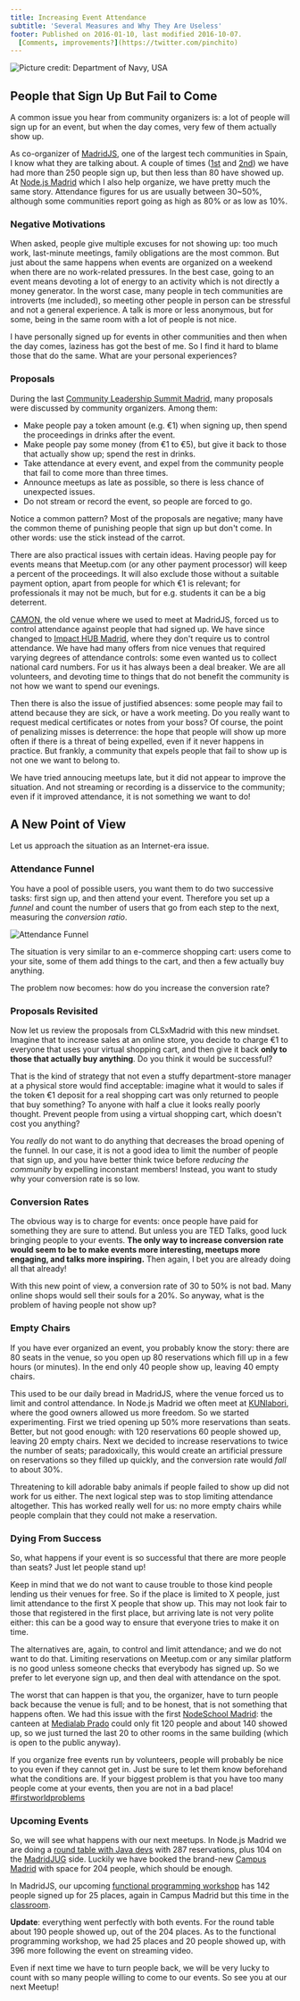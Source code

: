 ```yaml
---
title: Increasing Event Attendance
subtitle: 'Several Measures and Why They Are Useless'
footer: Published on 2016-01-10, last modified 2016-10-07.
  [Comments, improvements?](https://twitter.com/pinchito)
---
```


![Picture credit: [Department of Navy, USA](https://commons.wikimedia.org/wiki/File:Photograph_with_caption_%22View_of_Attendance_at_a_Movie_in_Permanent_Recreation_Building,%22_U.S._Naval_Ammunition..._-_NARA_-_283490.jpg)](pics/attendance.jpg "View of Attendance at a Movie in Permanent Recreation Building")

## People that Sign Up But Fail to Come

A common issue you hear from community organizers is:
a lot of people will sign up for an event,
but when the day comes, very few of them actually show up.

As co-organizer of [MadridJS](http://www.meetup.com/es-ES/madridjs/),
one of the largest tech communities in Spain,
I know what they are talking about.
A couple of times
([1st](http://www.meetup.com/es-ES/madridjs/events/225252829/) and
[2nd](http://www.meetup.com/es-ES/madridjs/events/226037202/))
we have had more than 250 people sign up,
but then less than 80 have showed up.
At [Node.js Madrid](http://www.meetup.com/es-ES/Node-js-Madrid/)
which I also help organize,
we have pretty much the same story.
Attendance figures for us are usually between 30~50%,
although some communities report going as high as 80% or as low as 10%.

### Negative Motivations

When asked, people give multiple excuses for not showing up:
too much work, last-minute meetings, family obligations are the most common.
But just about the same happens when events are organized on a weekend
when there are no work-related pressures.
In the best case, going to an event means devoting a lot of energy to an activity
which is not directly a money generator.
In the worst case, many people in tech communities are introverts (me included),
so meeting other people in person can be stressful and not a general experience.
A talk is more or less anonymous, but for some,
being in the same room with a lot of people is not nice.

I have personally signed up for events in other communities
and then when the day comes, laziness has got the best of me.
So I find it hard to blame those that do the same.
What are your personal experiences?

### Proposals

During the last [Community Leadership Summit Madrid](http://clsxmadrid.es/index.en.html),
many proposals were discussed by community organizers.
Among them:

* Make people pay a token amount (e.g. €1) when signing up, then spend the proceedings in drinks after the event.
* Make people pay some money (from €1 to €5), but give it back to those that actually show up; spend the rest in drinks.
* Take attendance at every event, and expel from the community people that fail to come more than three times.
* Announce meetups as late as possible, so there is less chance of unexpected issues.
* Do not stream or record the event, so people are forced to go.

Notice a common pattern?
Most of the proposals are negative;
many have the common theme of punishing people that sign up but don't come.
In other words: use the stick instead of the carrot.

There are also practical issues with certain ideas.
Having people pay for events means that Meetup.com (or any other payment processor) will keep a percent of the proceedings.
It will also exclude those without a suitable payment option,
apart from people for which €1 is relevant;
for professionals it may not be much,
but for e.g. students it can be a big deterrent.

[CAMON](http://www.tucamon.es/),
the old venue where we used to meet at MadridJS,
forced us to control attendance against people that had signed up.
We have since changed to [Impact HUB Madrid](http://madrid.impacthub.net/),
where they don't require us to control attendance.
We have had many offers from nice venues that required varying degrees of attendance controls:
some even wanted us to collect national card numbers.
For us it has always been a deal breaker.
We are all volunteers,
and devoting time to things that do not benefit the community is not how we want to spend our evenings.

Then there is also the issue of justified absences:
some people may fail to attend because they are sick, or have a work meeting.
Do you really want to request medical certificates or notes from your boss?
Of course, the point of penalizing misses is deterrence:
the hope that people will show up more often if there is a threat of being expelled,
even if it never happens in practice.
But frankly,
a community that expels people that fail to show up is not one we want to belong to.

We have tried annoucing meetups late, but it did not appear to improve the situation.
And not streaming or recording is a disservice to the community;
even if it improved attendance, it is not something we want to do!

## A New Point of View

Let us approach the situation as an Internet-era issue.

### Attendance Funnel

You have a pool of possible users,
you want them to do two successive tasks:
first sign up, and then attend your event.
Therefore you set up a _funnel_ and count the number of users that go from each step to the next,
measuring the _conversion ratio_.

![Attendance Funnel](pics/funnel.png "Funnel for attendance, a lot sign up, a few attend")

The situation is very similar to an e-commerce shopping cart:
users come to your site,
some of them add things to the cart,
and then a few actually buy anything.

The problem now becomes: how do you increase the conversion rate?

### Proposals Revisited

Now let us review the proposals from CLSxMadrid with this new mindset.
Imagine that to increase sales at an online store,
you decide to charge €1 to everyone that uses your virtual shopping cart,
and then give it back **only to those that actually buy anything**.
Do you think it would be successful?

That is the kind of strategy that not even a stuffy department-store manager at a physical store
would find acceptable:
imagine what it would to sales if the token €1 deposit for a real shopping cart
was only returned to people that buy something?
To anyone with half a clue it looks really poorly thought.
Prevent people from using a virtual shopping cart,
which doesn't cost you anything?

You _really_ do not want to do anything that decreases the broad opening of the funnel.
In our case, it is not a good idea to limit the number of people that sign up,
and you have better think twice before _reducing the community_ by expelling inconstant members!
Instead, you want to study why your conversion rate is so low.

### Conversion Rates

The obvious way is to charge for events:
once people have paid for something
they are sure to attend.
But unless you are TED Talks,
good luck bringing people to your events.
**The only way to increase conversion rate would seem to be
to make events more interesting,
meetups more engaging,
and talks more inspiring.**
Then again, I bet you are already doing all that already!

With this new point of view, a conversion rate of 30 to 50% is not bad.
Many online shops would sell their souls for a 20%.
So anyway, what is the problem of having people not show up?

### Empty Chairs

If you have ever organized an event,
you probably know the story:
there are 80 seats in the venue, so you open up 80 reservations
which fill up in a few hours (or minutes).
In the end only 40 people show up,
leaving 40 empty chairs.

This used to be our daily bread in MadridJS,
where the venue forced us to limit and control attendance.
In Node.js Madrid we often meet at [KUNlabori](http://kunlabori.es/),
where the good owners allowed us more freedom.
So we started experimenting.
First we tried opening up 50% more reservations than seats.
Better, but not good enough: with 120 reservations 60 people showed up,
leaving 20 empty chairs.
Next we decided to increase reservations to twice the number of seats;
paradoxically, this would create an artificial pressure on reservations
so they filled up quickly,
and the conversion rate would _fall_ to about 30%.

Threatening to kill adorable baby animals if people failed to show up
did not work for us either.
The next logical step was to stop limiting attendance altogether.
This has worked really well for us:
no more empty chairs while people complain that they could not make a reservation.

### Dying From Success

So, what happens if your event is so successful that there are more people than seats?
Just let people stand up!

Keep in mind that we do not want to cause trouble to those kind people lending us their venues for free.
So if the place is limited to X people,
just limit attendance to the first X people that show up.
This may not look fair to those that registered in the first place,
but arriving late is not very polite either:
this can be a good way to ensure that everyone tries to make it on time.

The alternatives are, again, to control and limit attendance;
and we do not want to do that.
Limiting reservations on Meetup.com or any similar platform
is no good unless someone checks that everybody has signed up.
So we prefer to let everyone sign up,
and then deal with attendance on the spot.

The worst that can happen is that you, the organizer,
have to turn people back because the venue is full;
and to be honest, that is not something that happens often.
We had this issue with the first
[NodeSchool Madrid](http://www.meetup.com/es-ES/Node-js-Madrid/events/220356931/):
the canteen at [Medialab Prado](http://medialab-prado.es/)
could only fit 120 people and about 140 showed up,
so we just turned the last 20 to other rooms in the same building
(which is open to the public anyway).

If you organize free events run by volunteers,
people will probably be nice to you even if they cannot get in.
Just be sure to let them know beforehand what the conditions are.
If your biggest problem is that you have too many people come at your events,
then you are not in a bad place!
[#firstworldproblems](https://twitter.com/hashtag/firstworldproblems)

### Upcoming Events

So, we will see what happens with our next meetups.
In Node.js Madrid we are doing a
[round table with Java devs](http://www.meetup.com/es-ES/Node-js-Madrid/events/226495441/)
with 287 reservations, plus 104 on the
[MadridJUG](http://www.meetup.com/es-ES/MadridJUG/events/227474197/) side.
Luckily we have booked the brand-new
[Campus Madrid](https://www.campus.co/madrid/es/about#main-event-space)
with space for 204 people, which should be enough.

In MadridJS, our upcoming
[functional programming workshop](http://www.meetup.com/es-ES/madridjs/events/227302060/)
has 142 people signed up for 25 places,
again in Campus Madrid but this time in the
[classroom](https://www.campus.co/madrid/es/about#classroom).

**Update**: everything went perfectly with both events.
For the round table about 190 people showed up,
out of the 204 places.
As to the functional programming workshop,
we had 25 places and 20 people showed up,
with 396 more following the event on streaming video.

Even if next time we have to turn people back,
we will be very lucky to count with so many people
willing to come to our events.
So see you at our next Meetup!

